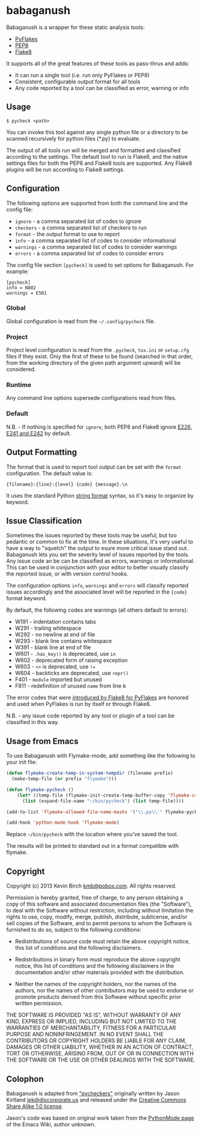# babaganush

Babaganush is a wrapper for these static analysis tools:

* [PyFlakes](https://launchpad.net/pyflakes)
* [PEP8](https://github.com/jcrocholl/pep8)
* [Flake8](http://github.com/bmcustodio/flake8)

It supports all of the great features of these tools as pass-thrus and adds:

* It can run a single tool (i.e. run only PyFlakes or PEP8)
* Consistent, configurable output format for all tools
* Any code reported by a tool can be classified as error, warning or info 

## Usage

```shell
$ pycheck <path>
```

You can invoke this tool against any single python file or a directory to be scanned recursively for python files (*.py) to evaluate.

The output of all tools run will be merged and formatted and classified according to the settings.  The default tool to run is Flake8, and the native settings files for both the PEP8 and Flake8 tools are supported.  Any Flake8 plugins will be run according to Flake8 settings.

## Configuration

The following options are supported from both the command line and the config file:

* `ignore` - a comma separated list of codes to ignore
* `checkers` - a comma separated list of checkers to run
* `format` - the output format to use to report 
* `info` - a comma separated list of codes to consider informational
* `warnings` - a comma separated list of codes to consider warnings
* `errors` - a comma separated list of codes to consider errors

The config file section `[pycheck]` is used to set options for Babaganush.  For example:

```
[pycheck]
info = N802
warnings = E501
```

### Global

Global configuration is read from the `~/.config/pycheck` file.

### Project

Project level configuration is read from the `.pycheck`, `tox.ini` or `setup.cfg` files if they exist.  Only the first of these to be found (searched in that order, from the working directory of the given path argument upward) will be considered.

### Runtime

Any command line options supersede configurations read from files.

### Default

N.B. - If nothing is specified for `ignore`, both PEP8 and Flake8 ignore [E226, E241 and E242](http://pep8.readthedocs.org/en/latest/intro.html#error-codes) by default.

## Output Formatting

The format that is used to report tool output can be set with the `format` configuration.  The default value is:

```
{filename}:{line}:{level} {code} {message}.\n
```

It uses the standard Python [string format](http://docs.python.org/2/library/string.html#format-string-syntax) syntax, so it's easy to organize by keyword.

## Issue Classification

Sometimes the issues reported by these tools may be useful, but too pedantic or common to fix at the time.  In these situations, it's very useful to have a way to "squelch" the output to esure more critical issue stand out.  Babaganush lets you set the severity level of issues reported by the tools.  Any issue code an be can be classified as errors, warnings or informational.  This can be used in conjunction with your editor to better visually classify the reported issue, or with version control hooks.

The configuration options `info`, `warnings` and `errors` will classify reported issues accordingly and the associated level will be reported in the `{code}` format keyword.

By default, the following codes are warnings (all others default to errors):

* W191 - indentation contains tabs
* W291 - trailing whitespace
* W292 - no newline at end of file
* W293 - blank line contains whitespace
* W391 - blank line at end of file
* W601 - `.has_key()` is deprecated, use `in`
* W602 - deprecated form of raising exception
* W603 - `<>` is deprecated, use `!=`
* W604 - backticks are deprecated, use `repr()`
* F401 - `module` imported but unused
* F811 - redefinition of unused `name` from line `N`

The error codes that were [introduced by Flake8 for PyFlakes](http://flake8.readthedocs.org/en/latest/warnings.html) are honored and used when PyFlakes is run by itself or through Flake8.

N.B. - any issue code reported by any tool or plugin of a tool can be classified in this way.

## Usage from Emacs

To use Babaganush with Flymake-mode, add something like the 
following to your init file:

```lisp
(defun flymake-create-temp-in-system-tempdir (filename prefix)
  (make-temp-file (or prefix "flymake")))

(defun flymake-pycheck ()
    (let* ((temp-file (flymake-init-create-temp-buffer-copy 'flymake-create-temp-in-system-tempdir)))
      (list (expand-file-name "~/bin/pycheck") (list temp-file))))

(add-to-list 'flymake-allowed-file-name-masks '("\\.py\\'" flymake-pycheck))

(add-hook 'python-mode-hook 'flymake-mode)
```

Replace `~/bin/pycheck` with the location where you've saved the
tool.

The results will be printed to standard out in a format compatible
with flymake.

## Copyright

Copyright (c) 2013 Kevin Birch <kmb@pobox.com>. All rights reserved.

Permission is hereby granted, free of charge, to any person obtaining
a copy of this software and associated documentation files (the
"Software"), to deal with the Software without restriction, including
without limitation the rights to use, copy, modify, merge, publish,
distribute, sublicense, and/or sell copies of the Software, and to
permit persons to whom the Software is furnished to do so, subject to
the following conditions:

* Redistributions of source code must retain the above copyright
  notice, this list of conditions and the following disclaimers.

* Redistributions in binary form must reproduce the above copyright
  notice, this list of conditions and the following disclaimers in the
  documentation and/or other materials provided with the distribution.

* Neither the names of the copyright holders, nor the names of the
  authors, nor the names of other contributors may be used to endorse
  or promote products derived from this Software without specific
  prior written permission.

THE SOFTWARE IS PROVIDED "AS IS", WITHOUT WARRANTY OF ANY KIND,
EXPRESS OR IMPLIED, INCLUDING BUT NOT LIMITED TO THE WARRANTIES OF
MERCHANTABILITY, FITNESS FOR A PARTICULAR PURPOSE AND NONINFRINGEMENT.
IN NO EVENT SHALL THE CONTRIBUTORS OR COPYRIGHT HOLDERS BE LIABLE FOR
ANY CLAIM, DAMAGES OR OTHER LIABILITY, WHETHER IN AN ACTION OF
CONTRACT, TORT OR OTHERWISE, ARISING FROM, OUT OF OR IN CONNECTION
WITH THE SOFTWARE OR THE USE OR OTHER DEALINGS WITH THE SOFTWARE.

## Colophon

Babaganush is adapted from ["pycheckers"][1] originally written by Jason Kirtland
<jek@discorporate.us> and released under the [Creative Commons Share
Alike 1.0 license][2].

Jason's code was based on original work taken from the [PythonMode
page][3] of the Emacs Wiki, author unknown.

[1]: https://bitbucket.org/jek/sandbox/src/tip/pycheckers
[2]: http://creativecommons.org/licenses/sa/1.0/
[3]: http://www.emacswiki.org/emacs/PythonMode


